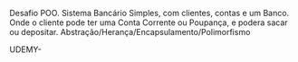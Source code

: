 Desafio POO. 
Sistema Bancário Simples, com clientes, contas e um Banco. Onde o cliente pode ter uma Conta Corrente ou Poupança, e podera sacar ou depositar.
Abstração/Herança/Encapsulamento/Polimorfismo

UDEMY-
